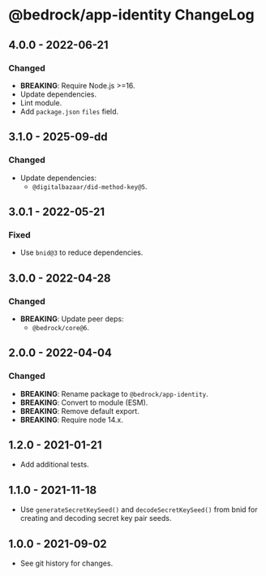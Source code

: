 # @bedrock/app-identity ChangeLog

## 4.0.0 - 2022-06-21

### Changed
- **BREAKING**: Require Node.js >=16.
- Update dependencies.
- Lint module.
- Add `package.json` `files` field.

## 3.1.0 - 2025-09-dd

### Changed
- Update dependencies:
  - `@digitalbazaar/did-method-key@5`.

## 3.0.1 - 2022-05-21

### Fixed
- Use `bnid@3` to reduce dependencies.

## 3.0.0 - 2022-04-28

### Changed
- **BREAKING**: Update peer deps:
  - `@bedrock/core@6`.

## 2.0.0 - 2022-04-04

### Changed
- **BREAKING**: Rename package to `@bedrock/app-identity`.
- **BREAKING**: Convert to module (ESM).
- **BREAKING**: Remove default export.
- **BREAKING**: Require node 14.x.

## 1.2.0 - 2021-01-21

- Add additional tests.

## 1.1.0 - 2021-11-18

- Use `generateSecretKeySeed()` and `decodeSecretKeySeed()` from bnid for
  creating and decoding secret key pair seeds.

## 1.0.0 - 2021-09-02

- See git history for changes.

